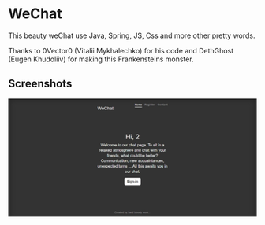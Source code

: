# WeChat
This beauty weChat use Java, Spring, JS, Css and more other pretty words.

Thanks to 0Vector0 (Vitalii Mykhalechko) for his code and DethGhost (Eugen Khudoliiv) for making this Frankensteins monster. 
## Screenshots
![screenshots](https://github.com/0vector0/WebChat/blob/fromEugen/screenshots/Title.jpeg?raw=true)
